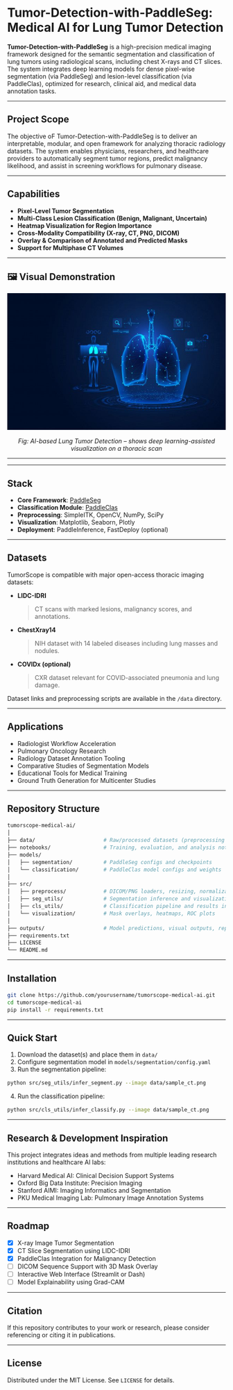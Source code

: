 # Tumor-Detection-with-PaddleSeg: Medical AI for Lung Tumor Detection

**Tumor-Detection-with-PaddleSeg** is a high-precision medical imaging framework designed for the semantic segmentation and classification of lung tumors using radiological scans, including chest X-rays and CT slices. The system integrates deep learning models for dense pixel-wise segmentation (via PaddleSeg) and lesion-level classification (via PaddleClas), optimized for research, clinical aid, and medical data annotation tasks.

---

## Project Scope

The objective oF Tumor-Detection-with-PaddleSeg is to deliver an interpretable, modular, and open framework for analyzing thoracic radiology datasets. The system enables physicians, researchers, and healthcare providers to automatically segment tumor regions, predict malignancy likelihood, and assist in screening workflows for pulmonary disease.

---

## Capabilities

- **Pixel-Level Tumor Segmentation**
- **Multi-Class Lesion Classification (Benign, Malignant, Uncertain)**
- **Heatmap Visualization for Region Importance**
- **Cross-Modality Compatibility (X-ray, CT, PNG, DICOM)**
- **Overlay & Comparison of Annotated and Predicted Masks**
- **Support for Multiphase CT Volumes**
  
---

## 🖼️ Visual Demonstration

<p align="center">
  <img src="./medd.jpg" alt="Lung Tumor AI Detection - Visual Overview" width="720"/>
</p>

<p align="center">
  <em>Fig: AI-based Lung Tumor Detection – shows deep learning-assisted visualization on a thoracic scan</em>
</p>

---

---

## Stack

- **Core Framework**: [PaddleSeg](https://github.com/PaddlePaddle/PaddleSeg)
- **Classification Module**: [PaddleClas](https://github.com/PaddlePaddle/PaddleClas)
- **Preprocessing**: SimpleITK, OpenCV, NumPy, SciPy
- **Visualization**: Matplotlib, Seaborn, Plotly
- **Deployment**: PaddleInference, FastDeploy (optional)

---

## Datasets

TumorScope is compatible with major open-access thoracic imaging datasets:

- **LIDC-IDRI**  
  > CT scans with marked lesions, malignancy scores, and annotations.
- **ChestXray14**  
  > NIH dataset with 14 labeled diseases including lung masses and nodules.
- **COVIDx (optional)**  
  > CXR dataset relevant for COVID-associated pneumonia and lung damage.

Dataset links and preprocessing scripts are available in the `/data` directory.

---

## Applications

- Radiologist Workflow Acceleration
- Pulmonary Oncology Research
- Radiology Dataset Annotation Tooling
- Comparative Studies of Segmentation Models
- Educational Tools for Medical Training
- Ground Truth Generation for Multicenter Studies

---

## Repository Structure

```bash
tumorscope-medical-ai/
│
├── data/                      # Raw/processed datasets (preprocessing scripts included)
├── notebooks/                 # Training, evaluation, and analysis notebooks
├── models/
│   ├── segmentation/          # PaddleSeg configs and checkpoints
│   └── classification/        # PaddleClas model configs and weights
│
├── src/
│   ├── preprocess/            # DICOM/PNG loaders, resizing, normalization
│   ├── seg_utils/             # Segmentation inference and visualization
│   ├── cls_utils/             # Classification pipeline and results interpretation
│   └── visualization/         # Mask overlays, heatmaps, ROC plots
│
├── outputs/                   # Model predictions, visual outputs, reports
├── requirements.txt
├── LICENSE
└── README.md
````

---

## Installation

```bash
git clone https://github.com/yourusername/tumorscope-medical-ai.git
cd tumorscope-medical-ai
pip install -r requirements.txt
```

---

## Quick Start

1. Download the dataset(s) and place them in `data/`
2. Configure segmentation model in `models/segmentation/config.yaml`
3. Run the segmentation pipeline:

```bash
python src/seg_utils/infer_segment.py --image data/sample_ct.png
```

4. Run the classification pipeline:

```bash
python src/cls_utils/infer_classify.py --image data/sample_ct.png
```

---

## Research & Development Inspiration

This project integrates ideas and methods from multiple leading research institutions and healthcare AI labs:

* Harvard Medical AI: Clinical Decision Support Systems
* Oxford Big Data Institute: Precision Imaging
* Stanford AIMI: Imaging Informatics and Segmentation
* PKU Medical Imaging Lab: Pulmonary Image Annotation Systems

---

## Roadmap

* [x] X-ray Image Tumor Segmentation
* [x] CT Slice Segmentation using LIDC-IDRI
* [x] PaddleClas Integration for Malignancy Detection
* [ ] DICOM Sequence Support with 3D Mask Overlay
* [ ] Interactive Web Interface (Streamlit or Dash)
* [ ] Model Explainability using Grad-CAM

---

## Citation

If this repository contributes to your work or research, please consider referencing or citing it in publications.

---

## License

Distributed under the MIT License. See `LICENSE` for details.
